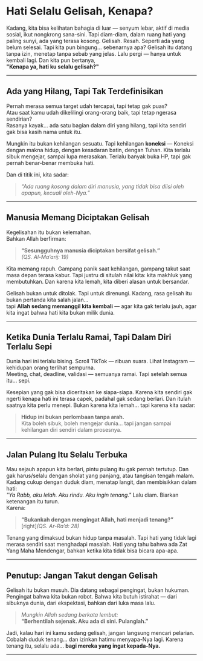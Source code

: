 # Hati Selalu Gelisah, Kenapa?


Kadang, kita bisa kelihatan bahagia di luar — senyum lebar, aktif di media sosial, ikut nongkrong sana-sini. Tapi diam-diam, dalam ruang hati yang paling sunyi, ada yang terasa kosong. Gelisah. Resah. Seperti ada yang belum selesai. Tapi kita pun bingung… sebenarnya apa? Gelisah itu datang tanpa izin, menetap tanpa sebab yang jelas. Lalu pergi — hanya untuk kembali lagi. Dan kita pun bertanya,  
**"Kenapa ya, hati ku selalu gelisah?"**

---

## Ada yang Hilang, Tapi Tak Terdefinisikan

Pernah merasa semua target udah tercapai, tapi tetap gak puas?  
Atau saat kamu udah dikelilingi orang-orang baik, tapi tetap ngerasa sendirian?  
Rasanya kayak… ada satu bagian dalam diri yang hilang, tapi kita sendiri gak bisa kasih nama untuk itu.

Mungkin itu bukan kehilangan sesuatu. Tapi kehilangan **koneksi** — Koneksi dengan makna hidup, dengan kesadaran batin, dengan Tuhan. Kita terlalu sibuk mengejar, sampai lupa merasakan. Terlalu banyak buka HP, tapi gak pernah benar-benar membuka hati.

Dan di titik ini, kita sadar:  
> *“Ada ruang kosong dalam diri manusia, yang tidak bisa diisi oleh apapun, kecuali oleh-Nya.”*

---

## Manusia Memang Diciptakan Gelisah

Kegelisahan itu bukan kelemahan.  
Bahkan Allah berfirman:

> **“Sesungguhnya manusia diciptakan bersifat gelisah.”**  
> *(QS. Al-Ma’arij: 19)*

Kita memang rapuh. Gampang panik saat kehilangan, gampang takut saat masa depan terasa kabur. Tapi justru di situlah nilai kita: kita makhluk yang membutuhkan. Dan karena kita lemah, kita diberi alasan untuk bersandar.

Gelisah bukan untuk ditolak. Tapi untuk direnungi. Kadang, rasa gelisah itu bukan pertanda kita salah jalan…  
tapi **Allah sedang memanggil kita kembali** — agar kita gak terlalu jauh, agar kita ingat bahwa hati kita bukan milik dunia.

---

## Ketika Dunia Terlalu Ramai, Tapi Dalam Diri Terlalu Sepi

Dunia hari ini terlalu bising. Scroll TikTok — ribuan suara. Lihat Instagram — kehidupan orang terlihat sempurna.  
Meeting, chat, deadline, validasi — semuanya ramai. Tapi setelah semua itu… sepi.

Kesepian yang gak bisa diceritakan ke siapa-siapa. Karena kita sendiri gak ngerti kenapa hati ini terasa capek, padahal gak sedang berlari. Dan itulah saatnya kita perlu menepi. Bukan karena kita lemah… tapi karena kita sadar:  
> **Hidup ini bukan perlombaan tanpa arah.**  
Kita boleh sibuk, boleh mengejar dunia… tapi jangan sampai kehilangan diri sendiri dalam prosesnya.

---

## Jalan Pulang Itu Selalu Terbuka

Mau sejauh apapun kita berlari, pintu pulang itu gak pernah tertutup. Dan gak harus/selalu dengan sholat yang panjang, atau tangisan tengah malam. Kadang cukup dengan duduk diam, menatap langit, dan membisikkan dalam hati:  
*"Ya Rabb, aku lelah. Aku rindu. Aku ingin tenang."*
Lalu diam. Biarkan ketenangan itu turun.  
Karena:

> **“Bukankah dengan mengingat Allah, hati menjadi tenang?”**  
> [right]*(QS. Ar-Ra’d: 28)*

Tenang yang dimaksud bukan hidup tanpa masalah. Tapi hati yang tidak lagi merasa sendiri saat menghadapi masalah. Hati yang tahu bahwa ada Zat Yang Maha Mendengar, bahkan ketika kita tidak bisa bicara apa-apa.

---

## Penutup: Jangan Takut dengan Gelisah

Gelisah itu bukan musuh. Dia datang sebagai pengingat, bukan hukuman. Pengingat bahwa kita bukan robot. Bahwa kita butuh istirahat — dari sibuknya dunia, dari ekspektasi, bahkan dari luka masa lalu.

> *Mungkin Allah sedang berkata lembut:*  
> **“Berhentilah sejenak. Aku ada di sini. Pulanglah.”**

Jadi, kalau hari ini kamu sedang gelisah, jangan langsung mencari pelarian. Cobalah duduk tenang… dan izinkan hatimu menyapa-Nya lagi. Karena tenang itu, selalu ada… **bagi mereka yang ingat kepada-Nya.**

---

